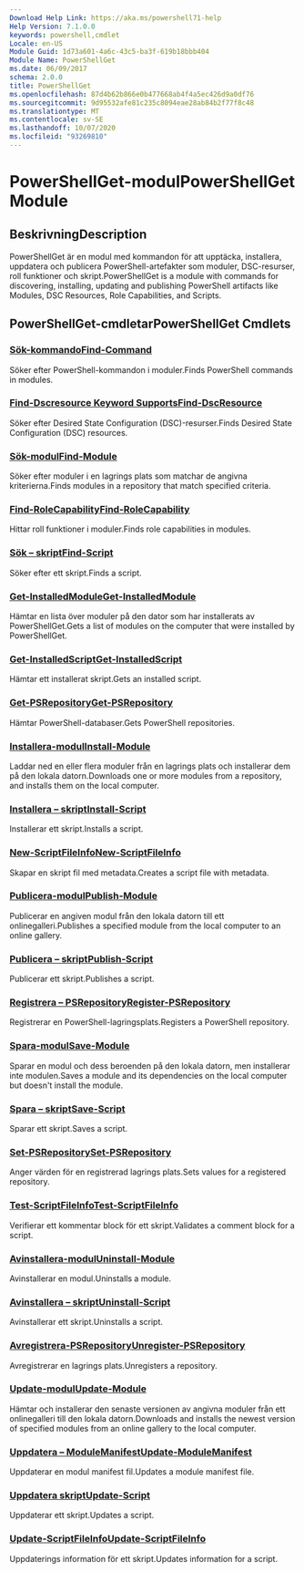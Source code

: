 ```yaml
---
Download Help Link: https://aka.ms/powershell71-help
Help Version: 7.1.0.0
keywords: powershell,cmdlet
Locale: en-US
Module Guid: 1d73a601-4a6c-43c5-ba3f-619b18bbb404
Module Name: PowerShellGet
ms.date: 06/09/2017
schema: 2.0.0
title: PowerShellGet
ms.openlocfilehash: 87d4b62b866e0b477668ab4f4a5ec426d9a0df76
ms.sourcegitcommit: 9d95532afe81c235c8094eae28ab84b2f77f8c48
ms.translationtype: MT
ms.contentlocale: sv-SE
ms.lasthandoff: 10/07/2020
ms.locfileid: "93269810"
---
```

# <span data-ttu-id="dea95-103">PowerShellGet-modul</span><span class="sxs-lookup"><span data-stu-id="dea95-103">PowerShellGet Module</span></span>

## <span data-ttu-id="dea95-104">Beskrivning</span><span class="sxs-lookup"><span data-stu-id="dea95-104">Description</span></span>

<span data-ttu-id="dea95-105">PowerShellGet är en modul med kommandon för att upptäcka, installera, uppdatera och publicera PowerShell-artefakter som moduler, DSC-resurser, roll funktioner och skript.</span><span class="sxs-lookup"><span data-stu-id="dea95-105">PowerShellGet is a module with commands for discovering, installing, updating and publishing PowerShell artifacts like Modules, DSC Resources, Role Capabilities, and Scripts.</span></span>

## <span data-ttu-id="dea95-106">PowerShellGet-cmdletar</span><span class="sxs-lookup"><span data-stu-id="dea95-106">PowerShellGet Cmdlets</span></span>

### [<span data-ttu-id="dea95-107">Sök-kommando</span><span class="sxs-lookup"><span data-stu-id="dea95-107">Find-Command</span></span>](Find-Command.md)
<span data-ttu-id="dea95-108">Söker efter PowerShell-kommandon i moduler.</span><span class="sxs-lookup"><span data-stu-id="dea95-108">Finds PowerShell commands in modules.</span></span>

### [<span data-ttu-id="dea95-109">Find-Dscresource Keyword Supports</span><span class="sxs-lookup"><span data-stu-id="dea95-109">Find-DscResource</span></span>](Find-DscResource.md)
<span data-ttu-id="dea95-110">Söker efter Desired State Configuration (DSC)-resurser.</span><span class="sxs-lookup"><span data-stu-id="dea95-110">Finds Desired State Configuration (DSC) resources.</span></span>

### [<span data-ttu-id="dea95-111">Sök-modul</span><span class="sxs-lookup"><span data-stu-id="dea95-111">Find-Module</span></span>](Find-Module.md)
<span data-ttu-id="dea95-112">Söker efter moduler i en lagrings plats som matchar de angivna kriterierna.</span><span class="sxs-lookup"><span data-stu-id="dea95-112">Finds modules in a repository that match specified criteria.</span></span>

### [<span data-ttu-id="dea95-113">Find-RoleCapability</span><span class="sxs-lookup"><span data-stu-id="dea95-113">Find-RoleCapability</span></span>](Find-RoleCapability.md)
<span data-ttu-id="dea95-114">Hittar roll funktioner i moduler.</span><span class="sxs-lookup"><span data-stu-id="dea95-114">Finds role capabilities in modules.</span></span>

### [<span data-ttu-id="dea95-115">Sök – skript</span><span class="sxs-lookup"><span data-stu-id="dea95-115">Find-Script</span></span>](Find-Script.md)
<span data-ttu-id="dea95-116">Söker efter ett skript.</span><span class="sxs-lookup"><span data-stu-id="dea95-116">Finds a script.</span></span>

### [<span data-ttu-id="dea95-117">Get-InstalledModule</span><span class="sxs-lookup"><span data-stu-id="dea95-117">Get-InstalledModule</span></span>](Get-InstalledModule.md)
<span data-ttu-id="dea95-118">Hämtar en lista över moduler på den dator som har installerats av PowerShellGet.</span><span class="sxs-lookup"><span data-stu-id="dea95-118">Gets a list of modules on the computer that were installed by PowerShellGet.</span></span>

### [<span data-ttu-id="dea95-119">Get-InstalledScript</span><span class="sxs-lookup"><span data-stu-id="dea95-119">Get-InstalledScript</span></span>](Get-InstalledScript.md)
<span data-ttu-id="dea95-120">Hämtar ett installerat skript.</span><span class="sxs-lookup"><span data-stu-id="dea95-120">Gets an installed script.</span></span>

### [<span data-ttu-id="dea95-121">Get-PSRepository</span><span class="sxs-lookup"><span data-stu-id="dea95-121">Get-PSRepository</span></span>](Get-PSRepository.md)
<span data-ttu-id="dea95-122">Hämtar PowerShell-databaser.</span><span class="sxs-lookup"><span data-stu-id="dea95-122">Gets PowerShell repositories.</span></span>

### [<span data-ttu-id="dea95-123">Installera-modul</span><span class="sxs-lookup"><span data-stu-id="dea95-123">Install-Module</span></span>](Install-Module.md)
<span data-ttu-id="dea95-124">Laddar ned en eller flera moduler från en lagrings plats och installerar dem på den lokala datorn.</span><span class="sxs-lookup"><span data-stu-id="dea95-124">Downloads one or more modules from a repository, and installs them on the local computer.</span></span>

### [<span data-ttu-id="dea95-125">Installera – skript</span><span class="sxs-lookup"><span data-stu-id="dea95-125">Install-Script</span></span>](Install-Script.md)
<span data-ttu-id="dea95-126">Installerar ett skript.</span><span class="sxs-lookup"><span data-stu-id="dea95-126">Installs a script.</span></span>

### [<span data-ttu-id="dea95-127">New-ScriptFileInfo</span><span class="sxs-lookup"><span data-stu-id="dea95-127">New-ScriptFileInfo</span></span>](New-ScriptFileInfo.md)
<span data-ttu-id="dea95-128">Skapar en skript fil med metadata.</span><span class="sxs-lookup"><span data-stu-id="dea95-128">Creates a script file with metadata.</span></span>

### [<span data-ttu-id="dea95-129">Publicera-modul</span><span class="sxs-lookup"><span data-stu-id="dea95-129">Publish-Module</span></span>](Publish-Module.md)
<span data-ttu-id="dea95-130">Publicerar en angiven modul från den lokala datorn till ett onlinegalleri.</span><span class="sxs-lookup"><span data-stu-id="dea95-130">Publishes a specified module from the local computer to an online gallery.</span></span>

### [<span data-ttu-id="dea95-131">Publicera – skript</span><span class="sxs-lookup"><span data-stu-id="dea95-131">Publish-Script</span></span>](Publish-Script.md)
<span data-ttu-id="dea95-132">Publicerar ett skript.</span><span class="sxs-lookup"><span data-stu-id="dea95-132">Publishes a script.</span></span>

### [<span data-ttu-id="dea95-133">Registrera – PSRepository</span><span class="sxs-lookup"><span data-stu-id="dea95-133">Register-PSRepository</span></span>](Register-PSRepository.md)
<span data-ttu-id="dea95-134">Registrerar en PowerShell-lagringsplats.</span><span class="sxs-lookup"><span data-stu-id="dea95-134">Registers a PowerShell repository.</span></span>

### [<span data-ttu-id="dea95-135">Spara-modul</span><span class="sxs-lookup"><span data-stu-id="dea95-135">Save-Module</span></span>](Save-Module.md)
<span data-ttu-id="dea95-136">Sparar en modul och dess beroenden på den lokala datorn, men installerar inte modulen.</span><span class="sxs-lookup"><span data-stu-id="dea95-136">Saves a module and its dependencies on the local computer but doesn't install the module.</span></span>

### [<span data-ttu-id="dea95-137">Spara – skript</span><span class="sxs-lookup"><span data-stu-id="dea95-137">Save-Script</span></span>](Save-Script.md)
<span data-ttu-id="dea95-138">Sparar ett skript.</span><span class="sxs-lookup"><span data-stu-id="dea95-138">Saves a script.</span></span>

### [<span data-ttu-id="dea95-139">Set-PSRepository</span><span class="sxs-lookup"><span data-stu-id="dea95-139">Set-PSRepository</span></span>](Set-PSRepository.md)
<span data-ttu-id="dea95-140">Anger värden för en registrerad lagrings plats.</span><span class="sxs-lookup"><span data-stu-id="dea95-140">Sets values for a registered repository.</span></span>

### [<span data-ttu-id="dea95-141">Test-ScriptFileInfo</span><span class="sxs-lookup"><span data-stu-id="dea95-141">Test-ScriptFileInfo</span></span>](Test-ScriptFileInfo.md)
<span data-ttu-id="dea95-142">Verifierar ett kommentar block för ett skript.</span><span class="sxs-lookup"><span data-stu-id="dea95-142">Validates a comment block for a script.</span></span>

### [<span data-ttu-id="dea95-143">Avinstallera-modul</span><span class="sxs-lookup"><span data-stu-id="dea95-143">Uninstall-Module</span></span>](Uninstall-Module.md)
<span data-ttu-id="dea95-144">Avinstallerar en modul.</span><span class="sxs-lookup"><span data-stu-id="dea95-144">Uninstalls a module.</span></span>

### [<span data-ttu-id="dea95-145">Avinstallera – skript</span><span class="sxs-lookup"><span data-stu-id="dea95-145">Uninstall-Script</span></span>](Uninstall-Script.md)
<span data-ttu-id="dea95-146">Avinstallerar ett skript.</span><span class="sxs-lookup"><span data-stu-id="dea95-146">Uninstalls a script.</span></span>

### [<span data-ttu-id="dea95-147">Avregistrera-PSRepository</span><span class="sxs-lookup"><span data-stu-id="dea95-147">Unregister-PSRepository</span></span>](Unregister-PSRepository.md)
<span data-ttu-id="dea95-148">Avregistrerar en lagrings plats.</span><span class="sxs-lookup"><span data-stu-id="dea95-148">Unregisters a repository.</span></span>

### [<span data-ttu-id="dea95-149">Update-modul</span><span class="sxs-lookup"><span data-stu-id="dea95-149">Update-Module</span></span>](Update-Module.md)
<span data-ttu-id="dea95-150">Hämtar och installerar den senaste versionen av angivna moduler från ett onlinegalleri till den lokala datorn.</span><span class="sxs-lookup"><span data-stu-id="dea95-150">Downloads and installs the newest version of specified modules from an online gallery to the local computer.</span></span>

### [<span data-ttu-id="dea95-151">Uppdatera – ModuleManifest</span><span class="sxs-lookup"><span data-stu-id="dea95-151">Update-ModuleManifest</span></span>](Update-ModuleManifest.md)
<span data-ttu-id="dea95-152">Uppdaterar en modul manifest fil.</span><span class="sxs-lookup"><span data-stu-id="dea95-152">Updates a module manifest file.</span></span>

### [<span data-ttu-id="dea95-153">Uppdatera skript</span><span class="sxs-lookup"><span data-stu-id="dea95-153">Update-Script</span></span>](Update-Script.md)
<span data-ttu-id="dea95-154">Uppdaterar ett skript.</span><span class="sxs-lookup"><span data-stu-id="dea95-154">Updates a script.</span></span>

### [<span data-ttu-id="dea95-155">Update-ScriptFileInfo</span><span class="sxs-lookup"><span data-stu-id="dea95-155">Update-ScriptFileInfo</span></span>](Update-ScriptFileInfo.md)
<span data-ttu-id="dea95-156">Uppdaterings information för ett skript.</span><span class="sxs-lookup"><span data-stu-id="dea95-156">Updates information for a script.</span></span>

